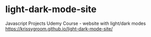 # light-dark-mode-site
Javascript Projects Udemy Course - website with light/dark modes
https://krissygroom.github.io/light-dark-mode-site/

